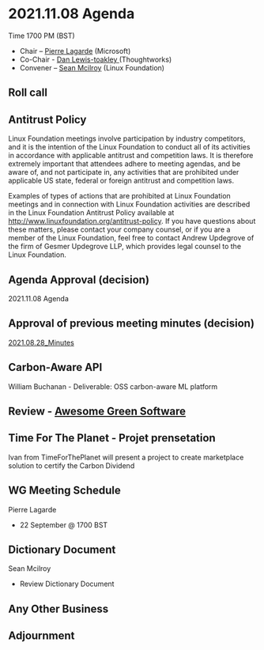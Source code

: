# 2021.11.08 Agenda
Time 1700 PM (BST)

- Chair – [Pierre Lagarde](https://www.linkedin.com/in/pierlag/) (Microsoft) 
- Co-Chair - [Dan Lewis-toakley ](https://www.linkedin.com/in/danlewistoakley/) (Thoughtworks)
- Convener – [Sean Mcilroy](https://www.linkedin.com/in/sean-mcilroy-bb3b5548/) (Linux Foundation)
  
## Roll call 
  
## Antitrust Policy
Linux Foundation meetings involve participation by industry competitors, and it is the intention of the Linux Foundation to conduct 
all of its activities in accordance with applicable antitrust and competition laws. 
It is therefore extremely important that attendees adhere to meeting agendas, and be aware of, and not participate in, any activities 
that are prohibited under applicable US state, federal or foreign antitrust and competition laws.

Examples of types of actions that are prohibited at Linux Foundation meetings and in connection with Linux Foundation activities are 
described in the Linux Foundation Antitrust Policy available at http://www.linuxfoundation.org/antitrust-policy. 
If you have questions about these matters, please contact your company counsel, or if you are a member of the Linux Foundation, 
feel free to contact Andrew Updegrove of the firm of Gesmer Updegrove LLP, which provides legal counsel to the Linux Foundation.
  
## Agenda Approval (decision) 
2021.11.08 Agenda
  
## Approval of previous meeting minutes (decision)
[2021.08.28_Minutes](https://github.com/Green-Software-Foundation/innovation_wg/blob/main/Agenda_Minutes/20210728_Minutes.md)
 
## Carbon-Aware API
William Buchanan - Deliverable: OSS carbon-aware ML platform

## Review - [Awesome Green Software](https://github.com/Green-Software-Foundation/awesome-green-software)

## Time For The Planet - Projet prensetation
Ivan from TimeForThePlanet will present a project to create marketplace solution to certify the Carbon Dividend

## WG Meeting Schedule
Pierre Lagarde
- 22 September @ 1700 BST

## Dictionary Document
Sean Mcilroy
- Review Dictionary Document 

## Any Other Business

## Adjournment
